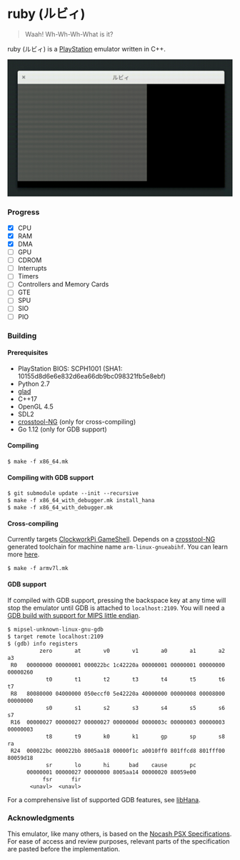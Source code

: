 # ruby (ルビィ)

> Waah! Wh-Wh-Wh-What is it?

ruby (ルビィ) is a [PlayStation](https://en.wikipedia.org/wiki/PlayStation_(console)) emulator written in C++.

![current_progress.gif](current_progress.gif)

### Progress

- [x] CPU
- [x] RAM
- [x] DMA
- [ ] GPU
- [ ] CDROM
- [ ] Interrupts
- [ ] Timers
- [ ] Controllers and Memory Cards
- [ ] GTE
- [ ] SPU
- [ ] SIO
- [ ] PIO

### Building

#### Prerequisites

- PlayStation BIOS: SCPH1001 (SHA1: 10155d8d6e6e832d6ea66db9bc098321fb5e8ebf)
- Python 2.7
- [glad](https://github.com/Dav1dde/glad)
- C++17
- OpenGL 4.5
- SDL2
- [crosstool-NG](http://crosstool-ng.github.io/) (only for cross-compiling)
- Go 1.12 (only for GDB support)

#### Compiling

```
$ make -f x86_64.mk
```

#### Compiling with GDB support

```
$ git submodule update --init --recursive
$ make -f x86_64_with_debugger.mk install_hana
$ make -f x86_64_with_debugger.mk
```

#### Cross-compiling

Currently targets [ClockworkPi GameShell](https://www.clockworkpi.com/). Depends on a [crosstool-NG](http://crosstool-ng.github.io/) generated toolchain for machine name `arm-linux-gnueabihf`. You can learn more [here](https://github.com/Ruenzuo/gameshell-cross-compile).

```
$ make -f armv7l.mk
```

#### GDB support

If compiled with GDB support, pressing the backspace key at any time will stop the emulator until GDB is attached to `localhost:2109`. You will need a [GDB build with support for MIPS little endian](https://www.linux-mips.org/wiki/Toolchains#GDB).

```
$ mipsel-unknown-linux-gnu-gdb
$ target remote localhost:2109
$ (gdb) info registers
          zero       at       v0       v1       a0       a1       a2       a3
 R0   00000000 00000001 000022bc 1c42220a 00000001 00000001 00000000 00000260
            t0       t1       t2       t3       t4       t5       t6       t7
 R8   80080000 04000000 050eccf0 5e42220a 40000000 00000008 00008000 00000000
            s0       s1       s2       s3       s4       s5       s6       s7
 R16  00000027 00000027 00000027 0000000d 0000003c 00000003 00000003 00000003
            t8       t9       k0       k1       gp       sp       s8       ra
 R24  000022bc 000022bb 8005aa18 00000f1c a0010ff0 801ffcd8 801fff00 80059d18
            sr       lo       hi      bad    cause       pc
      00000001 00000027 00000000 8005aa14 00000020 80059e00
           fsr      fir
       <unavl>  <unavl>
```

For a comprehensive list of supported GDB features, see [libHana](https://github.com/Ruenzuo/libHana).

### Acknowledgments

This emulator, like many others, is based on the [Nocash PSX Specifications](http://problemkaputt.de/psx-spx.htm). For ease of access and review purposes, relevant parts of the specification are pasted before the implementation.
